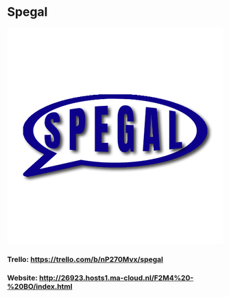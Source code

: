 # Spegal

![](logo.png)

### Trello: https://trello.com/b/nP270Mvx/spegal

### Website: http://26923.hosts1.ma-cloud.nl/F2M4%20-%20BO/index.html